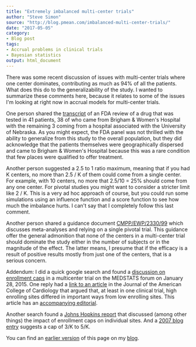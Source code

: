 ```yaml
---
title: "Extremely imbalanced multi-center trials"
author: "Steve Simon"
source: "http://blog.pmean.com/imbalanced-multi-center-trials/"
date: "2017-05-05"
category: 
- Blog post
tags:
- Accrual problems in clinical trials
- Bayesian statistics
output: html_document
---
```


There was some recent discussion of issues with multi-center trials where one center dominates, contributing as much as 94% of all the patients. What does this do to the generalizability of the study. I wanted to summarize these comments here, because it relates to some of the issues I'm looking at right now in accrual models for multi-center trials.

One person shared the [transcript][fda1] of an FDA review of a drug that was tested in 41 patients, 38 of who came from Brigham & Women's Hospital with the remaining 3 coming from a hospital associated with the University of Nebraska. As you might expect, the FDA panel was not thrilled with the ability to generalize from this study to the overall population, but they did acknowledge that the patients themselves were geographically dispersed and came to Brigham & Women's Hospital because this was a rare condition that few places were qualified to offer treatment.

Another person suggested a 2.5 to 1 ratio maximum, meaning that if you had K centers, no more than 2.5 / K of them could come from a single center. For example, with 10 centers, no more that 2.5/10 = 25% should come from any one center. For pivotal studies you might want to consider a stricter limit like 2 / K. This is a very ad hoc approach of course, but you could run some simulations using an influence function and a score function to see how much the imbalance hurts. I can't say that I completely follow this last comment.

Another person shared a guidance document [CMPP/EWP/2330/99][ema1] which discusses meta-analyses and relying on a single pivotal trial. This guidance offer the general admonition that none of the centers in a multi-center trial should dominate the study either in the number of subjects or in the magnitude of the effect. The latter means, I presume that if the efficacy is a result of positive results mostly from just one of the centers, that is a serious concern.

Addendum: I did a quick google search and found a [discussion on enrollment caps][med1] in a multicenter trial on the MEDSTATS forum on January 28, 2015. One reply had a [link to an article][med2] in the Journal of the American College of Cardiology that argued that, at least in one clinical trial, high enrolling sites differed in important ways from low enrolling sites. This article has an [accompanying editorial][med3].

Another search found a [Johns Hopkins report][jhu1] that discussed (among other things) the impact of enrollment caps on individual sites. And a [2007 blog entry][onb1] suggests a cap of 3/K to 5/K.

You can find an [earlier version][sim1] of this page on my [blog][sim2].

[sim1]: http://blog.pmean.com/imbalanced-multi-center-trial/
[sim2]: http://blog.pmean.com

[ema1]: http://www.ema.europa.eu/ema/index.jsp?curl=pages/regulation/general/geeral_content_001227.jsp
[fda1]: https://www.fda.gov/ohrms/dockets/ac/03/transcripts/3966T1.htm
[jhu1]: https://jhuccs1.us/clm/quotafication.pdf
[med1]: https://groups.google.com/forum/#!topic/medstats/m3aHUKKDNeQ
[med2]: http://www.onlinejacc.org/content/61/5/571
[med3]: http://www.onlinejacc.org/content/61/5/580
[onb1]: http://onbiostatistics.blogspot.com/2007/11/measure-enrollment-imbalance.html
